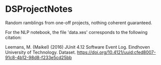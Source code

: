 # DSProjectNotes
Random ramblings from one-off projects, nothing coherent guaranteed.


For the NLP notebook, the file 'data.xes' corresponds to the following citation:

Leemans, M. (Maikel) (2016) JUnit 4.12 Software Event Log. Eindhoven University of Technology. Dataset. https://doi.org/10.4121/uuid:cfed8007-91c8-4b12-98d8-f233e5cd25bb
